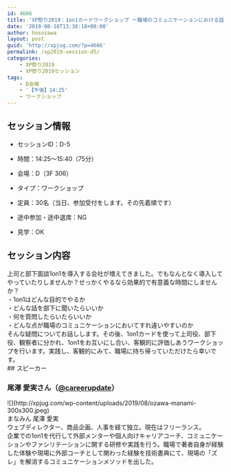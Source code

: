 ```yaml
---
id: 4666
title: 'XP祭り2019：1on1カードワークショップ ー職場のコミュニケーションにおける話の聴き方・質問の仕方ワークショップー（尾澤 愛実さん）'
date: '2019-08-18T13:38:18+00:00'
author: hosozawa
layout: post
guid: 'http://xpjug.com/?p=4666'
permalink: /xp2019-session-d5/
categories:
    - XP祭り2019
    - XP祭り2019セッション
tags:
    - D会場
    - '【午後】14:25'
    - ワークショップ
---
```


## セッション情報

- セッションID：D-5
- 時間：14:25～15:40（75分）
- 会場：D（3F 306）
- タイプ：ワークショップ

- 定員：30名（当日、参加受付をします。その先着順です）
- 途中参加・途中退席：NG
- 見学：OK

## セッション内容

<div dir="auto"><div dir="auto">上司と部下面談1on1を導入する会社が増えてきました。<wbr></wbr>でもなんとなく導入してやっていたりしませんか？<wbr></wbr>せっかくやるなら効果的で有意義な時間にしませんか？</div><div dir="auto">・1on1はどんな目的でやるか</div><div dir="auto">・どんな話を部下に聞いたらいいか</div><div dir="auto">・何を質問したらいたらいいか</div><div dir="auto">・<wbr></wbr>どんな点が職場のコミュニケーションにおいてすれ違いやすいのか</div><div dir="auto">そんな疑問についてお話しします。その後、<wbr></wbr>1on1カードを使って上司役、部下役、観察者に分かれ、<wbr></wbr>1on1をお互いにし合い、<wbr></wbr>客観的に評価しあうワークショップを行います。実践し、<wbr></wbr>客観的にみて、職場に持ち帰っていただけたら幸いです。</div></div>## スピーカー

### 尾澤 愛実さん（[@careerupdate](https://twitter.com/@careerupdate)）

<div class="profile">![](http://xpjug.com/wp-content/uploads/2019/08/ozawa-manami-300x300.jpeg)

<div dir="auto">まなみん 尾澤 愛実</div><div dir="auto">ウェブディレクター、商品企画、人事を経て独立。<wbr></wbr>現在はフリーランス。</div><div dir="auto">企業での1on1を代行して外部メンターや個人向けキャリアコー<wbr></wbr>チ、<wbr></wbr>コミュニケーションやファシリテーションに関する研修や実践を行<wbr></wbr>う。<wbr></wbr>職場で著者自身が経験した体験や現場に外部コーチとして関わった<wbr></wbr>経験を技術書典にて、現場の「ズレ」<wbr></wbr>を解消するコミュニケーションメソッドを出した。</div></div>